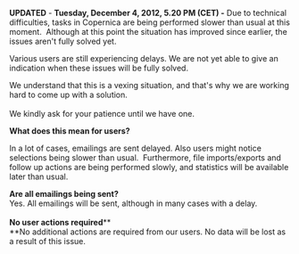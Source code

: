 **UPDATED** - **Tuesday, December 4, 2012, 5.20 PM (CET) -** Due to
technical difficulties, tasks in Copernica are being performed slower
than usual at this moment.  Although at this point the situation has
improved since earlier, the issues aren't fully solved yet. 

Various users are still experiencing delays. We are not yet able to give
an indication when these issues will be fully solved. 

We understand that this is a vexing situation, and that's why we are
working hard to come up with a solution. \
\
We kindly ask for your patience until we have one.

**What does this mean for users?**

In a lot of cases, emailings are sent delayed. Also users might notice
selections being slower than usual.  Furthermore, file imports/exports
and follow up actions are being performed slowly, and statistics will be
available later than usual. 

**Are all emailings being sent?**\
Yes. All emailings will be sent, although in many cases with a delay. \
\
**No user actions required****\
**No additional actions are required from our users. No data will be
lost as a result of this issue.
